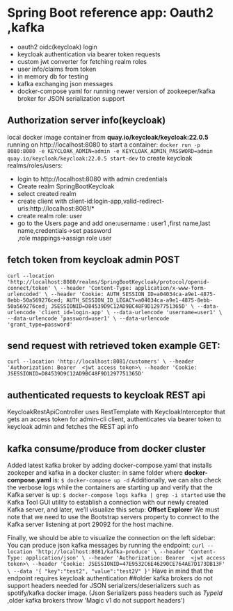 # Spring Boot reference app: Oauth2 ,kafka

* oauth2 oidc(keycloak) login
* keycloak authentication via bearer token requests
* custom jwt converter for fetching realm roles
* user info/claims from token
* in memory db for testing
* kafka exchanging json messages
* docker-compose yaml for running newer version of zookeeper/kafka broker for JSON serialization support


## Authorization server info(keycloak)

local docker image container from  **quay.io/keycloak/keycloak:22.0.5**
running on http://localhost:8080
to start a container:
`docker run -p 8080:8080 -e KEYCLOAK_ADMIN=admin -e KEYCLOAK_ADMIN_PASSWORD=admin quay.io/keycloak/keycloak:22.0.5 start-dev`
to create keycloak realms/roles/users:
* login to  http://localhost:8080 with admin credentials
* Create realm SpringBootKeycloak
* select created realm
* create client with client-id:login-app,valid-redirect-uris:http://localhost:8081/*
* create realm role: user
* go to the Users page and add one:username : user1 ,first name,last name,credentials->set password  
 ,role mappings->assign role user

## fetch token from keycloak admin POST

`curl --location 'http://localhost:8080/realms/SpringBootKeycloak/protocol/openid-connect/token' \
--header 'Content-Type: application/x-www-form-urlencoded' \
--header 'Cookie: AUTH_SESSION_ID=a04034ca-a9e1-4875-8ebb-50a569276ced; AUTH_SESSION_ID_LEGACY=a04034ca-a9e1-4875-8ebb-50a569276ced; JSESSIONID=D84539D9C12AD9BC48F9D1297751365D' \
--data-urlencode 'client_id=login-app' \
--data-urlencode 'username=user1' \
--data-urlencode 'password=user1' \
--data-urlencode 'grant_type=password'`

## send request with retrieved token example GET:

`curl --location 'http://localhost:8081/customers' \
--header 'Authorization: Bearer  <jwt access token>\
--header 'Cookie: JSESSIONID=D84539D9C12AD9BC48F9D1297751365D'`

## authenticated requests to keycloak REST api
KeycloakRestApiController uses RestTemplate with KeycloakInterceptor that gets an access token for admin-cli client,
authenticates via bearer token to keycloak admin and fetches the REST api info

## kafka consume/produce from docker cluster
 
Added latest kafka broker by adding docker-compose.yaml that installs zookeper and kafka in a docker cluster:
in same folder where **docker-compose.yaml** is:
`$ docker-compose up -d`
Additionally, we can also check the verbose logs while the containers are starting up and verify that the Kafka server is up:
`$ docker-compose logs kafka | grep -i started`
use the Kafka Tool GUI utility to establish a connection with our newly created Kafka server, and later, we’ll visualize this setup:
**Offset Explorer**
We must note that we need to use the Bootstrap servers property to connect to the Kafka server listening at port 29092 for the host machine.

Finally, we should be able to visualize the connection on the left sidebar:
You can produce json kafka messages by running the endpoint:
`curl --location 'http://localhost:8081/kafka-produce' \
--header 'Content-Type: application/json' \
--header 'Authorization: Bearer  <jwt access token>\
--header 'Cookie: JSESSIONID=47E9532C6E46290CE764AE7D173DB13F' \
--data '{
"key":"test2",
"value":"test2V"
}'`
Have in mind that the endpoint requires keycloak authentication
##older kafka brokers do not support headers needed for JSON serializers/deserializers such as spotify/kafka docker image.
(Json Serializers pass headers such as _TypeId_ ,older kafka brokers throw 'Magic v1 do not support headers')